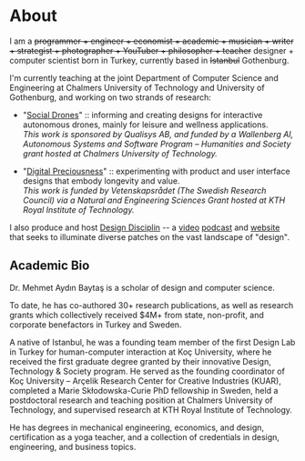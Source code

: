 # About

I am a ~~programmer + engineer + economist + academic + musician + writer + strategist + photographer + YouTuber + philosopher + teacher~~ designer + computer scientist born in Turkey, currently based in ~~Istanbul~~ Gothenburg.

I'm currently teaching at the joint Department of Computer Science and Engineering at Chalmers University of Technology and University of Gothenburg, and working on two strands of research:

- "[Social Drones](https://www.baytas.net/research/socialdrones/)" :: informing and creating designs for interactive autonomous drones, mainly for leisure and wellness applications.  
*This work is sponsored by Qualisys AB, and funded by a Wallenberg AI, Autonomous Systems and Software Program – Humanities and Society grant hosted at Chalmers University of Technology.*

- "[Digital Preciousness](https://www.baytas.net/research/digitalpreciousness/)" :: experimenting with product and user interface designs that embody longevity and value.  
*This work is funded by Vetenskapsrådet (The Swedish Research Council) via a Natural and Engineering Sciences Grant hosted at KTH Royal Institute of Technology.*

I also produce and host [Design Disciplin](https://www.designdisciplin.com/) -- a [video](https://www.youtube.com/designdisciplin) [podcast](https://podcast.designdisciplin.com/) and [website]((https://www.designdisciplin.com/)) that seeks to illuminate diverse patches on the vast landscape of "design".
  

## Academic Bio

Dr. Mehmet Aydın Baytaş is a scholar of design and computer science.

To date, he has co-authored 30+ research publications, as well as research grants which collectively received $4M+ from state, non-profit, and corporate benefactors in Turkey and Sweden.

A native of Istanbul, he was a founding team member of the first Design Lab in Turkey for human-computer interaction at Koç University, where he received the first graduate degree granted by their innovative Design, Technology & Society program. He served as the founding coordinator of Koç University – Arçelik Research Center for Creative Industries (KUAR), completed a Marie Skłodowska-Curie PhD fellowship in Sweden, held a postdoctoral research and teaching position at Chalmers University of Technology, and supervised research at KTH Royal Institute of Technology.

He has degrees in mechanical engineering, economics, and design, certification as a yoga teacher, and a collection of credentials in design, engineering, and business topics.

